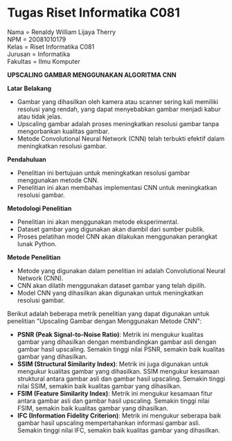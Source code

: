 # Tugas  Riset Informatika C081

Nama = Renaldy William Lijaya Therry <br/>
NPM = 20081010179 <br/>
Kelas = Riset Informatika C081 <br/>
Jurusan = Informatika <br />
Fakultas = Ilmu Komputer <br />

**UPSCALING GAMBAR MENGGUNAKAN ALGORITMA CNN**

**Latar Belakang**

- Gambar yang dihasilkan oleh kamera atau scanner sering kali memiliki resolusi yang rendah, yang dapat menyebabkan gambar menjadi kabur atau tidak jelas.
- Upscaling gambar adalah proses meningkatkan resolusi gambar tanpa mengorbankan kualitas gambar.
- Metode Convolutional Neural Network (CNN) telah terbukti efektif dalam meningkatkan resolusi gambar.

**Pendahuluan**

- Penelitian ini bertujuan untuk meningkatkan resolusi gambar menggunakan metode CNN.
- Penelitian ini akan membahas implementasi CNN untuk meningkatkan resolusi gambar.

**Metodologi Penelitian**

- Penelitian ini akan menggunakan metode eksperimental.
- Dataset gambar yang digunakan akan diambil dari sumber publik.
- Proses pelatihan model CNN akan dilakukan menggunakan perangkat lunak Python.

**Metode Penelitian**

- Metode yang digunakan dalam penelitian ini adalah Convolutional Neural Network (CNN).
- CNN akan dilatih menggunakan dataset gambar yang telah dipilih.
- Model CNN yang dihasilkan akan digunakan untuk meningkatkan resolusi gambar.

Berikut adalah beberapa metrik penelitian yang dapat digunakan untuk penelitian "Upscaling Gambar dengan Menggunakan Metode CNN":

- **PSNR (Peak Signal-to-Noise Ratio)**: Metrik ini mengukur kualitas gambar yang dihasilkan dengan membandingkan gambar asli dengan gambar hasil upscaling. Semakin tinggi nilai PSNR, semakin baik kualitas gambar yang dihasilkan.
- **SSIM (Structural Similarity Index)**: Metrik ini juga digunakan untuk mengukur kualitas gambar yang dihasilkan. SSIM mengukur kesamaan struktural antara gambar asli dan gambar hasil upscaling. Semakin tinggi nilai SSIM, semakin baik kualitas gambar yang dihasilkan.
- **FSIM (Feature Similarity Index)**: Metrik ini mengukur kesamaan fitur antara gambar asli dan gambar hasil upscaling. Semakin tinggi nilai FSIM, semakin baik kualitas gambar yang dihasilkan.
- **IFC (Information Fidelity Criterion)**: Metrik ini mengukur seberapa baik gambar hasil upscaling mempertahankan informasi gambar asli. Semakin tinggi nilai IFC, semakin baik kualitas gambar yang dihasilkan.